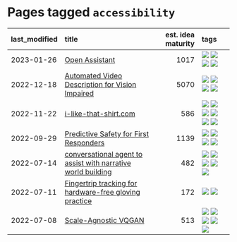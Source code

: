 # Pages tagged `accessibility`

|last_modified|title|est. idea maturity|tags
|:---|:---|---:|:---|
|2023-01-26|[Open Assistant](../open-assistant.md)|1017|[![](https://img.shields.io/badge/tag-accessibility-427cd)](../tags/accessibility.md) [![](https://img.shields.io/badge/tag-publicgood-1d5152)](../tags/publicgood.md) [![](https://img.shields.io/badge/tag-stability-c6d429)](../tags/stability.md) [![](https://img.shields.io/badge/tag-wip-28ab17)](../tags/wip.md)|
|2022-12-18|[Automated Video Description for Vision Impaired](../automated-video-description.md)|5070|[![](https://img.shields.io/badge/tag-accessibility-427cd)](../tags/accessibility.md) [![](https://img.shields.io/badge/tag-dataset-f05668)](../tags/dataset.md) [![](https://img.shields.io/badge/tag-foundation-cb29b)](../tags/foundation.md) [![](https://img.shields.io/badge/tag-publicgood-1d5152)](../tags/publicgood.md)|
|2022-11-22|[i-like-that-shirt.com](../ilikethatshirt.com.md)|586|[![](https://img.shields.io/badge/tag-accessibility-427cd)](../tags/accessibility.md) [![](https://img.shields.io/badge/tag-alignment-062ab)](../tags/alignment.md) [![](https://img.shields.io/badge/tag-nerf-6685b7)](../tags/nerf.md) [![](https://img.shields.io/badge/tag-publicgood-1d5152)](../tags/publicgood.md) [![](https://img.shields.io/badge/tag-stability-c6d429)](../tags/stability.md) [![](https://img.shields.io/badge/tag-tooling-4e6ea)](../tags/tooling.md)|
|2022-09-29|[Predictive Safety for First Responders](../safety-officer.md)|1139|[![](https://img.shields.io/badge/tag-accessibility-427cd)](../tags/accessibility.md) [![](https://img.shields.io/badge/tag-dataset-f05668)](../tags/dataset.md) [![](https://img.shields.io/badge/tag-experimental-af803c)](../tags/experimental.md) [![](https://img.shields.io/badge/tag-publicgood-1d5152)](../tags/publicgood.md)|
|2022-07-14|[conversational agent to assist with narrative world building](../world-building-agent.md)|482|[![](https://img.shields.io/badge/tag-accessibility-427cd)](../tags/accessibility.md) [![](https://img.shields.io/badge/tag-alignment-062ab)](../tags/alignment.md) [![](https://img.shields.io/badge/tag-completed-8f457a)](../tags/completed.md) [![](https://img.shields.io/badge/tag-prompting-b7439e)](../tags/prompting.md) [![](https://img.shields.io/badge/tag-publicgood-1d5152)](../tags/publicgood.md)|
|2022-07-11|[Fingertrip tracking for hardware-free gloving practice](../fingertrip_tracking_for_hardware_free_gloveing_practice.md)|172|[![](https://img.shields.io/badge/tag-accessibility-427cd)](../tags/accessibility.md) [![](https://img.shields.io/badge/tag-experimental-af803c)](../tags/experimental.md)|
|2022-07-08|[Scale-Agnostic VQGAN](../scale-agnostic_VQGAN.md)|513|[![](https://img.shields.io/badge/tag-accessibility-427cd)](../tags/accessibility.md) [![](https://img.shields.io/badge/tag-animation-1433c8)](../tags/animation.md) [![](https://img.shields.io/badge/tag-experimental-af803c)](../tags/experimental.md) [![](https://img.shields.io/badge/tag-tooling-4e6ea)](../tags/tooling.md) [![](https://img.shields.io/badge/tag-wip-28ab17)](../tags/wip.md)|